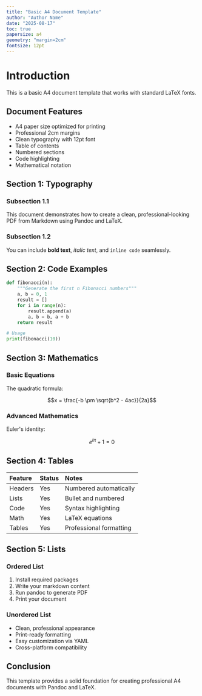```yaml
---
title: "Basic A4 Document Template"
author: "Author Name"
date: "2025-08-17"
toc: true
papersize: a4
geometry: "margin=2cm"
fontsize: 12pt
---
```


# Introduction

This is a basic A4 document template that works with standard LaTeX fonts.

## Document Features

- A4 paper size optimized for printing
- Professional 2cm margins
- Clean typography with 12pt font
- Table of contents
- Numbered sections
- Code highlighting
- Mathematical notation

## Section 1: Typography

### Subsection 1.1

This document demonstrates how to create a clean, professional-looking PDF from Markdown using Pandoc and LaTeX.

### Subsection 1.2

You can include **bold text**, *italic text*, and `inline code` seamlessly.

## Section 2: Code Examples

```python
def fibonacci(n):
    """Generate the first n Fibonacci numbers"""
    a, b = 0, 1
    result = []
    for i in range(n):
        result.append(a)
        a, b = b, a + b
    return result

# Usage
print(fibonacci(10))
```

## Section 3: Mathematics

### Basic Equations

The quadratic formula:

$$x = \frac{-b \pm \sqrt{b^2 - 4ac}}{2a}$$

### Advanced Mathematics

Euler's identity:

$$e^{i\pi} + 1 = 0$$

## Section 4: Tables

| Feature | Status | Notes |
|:--------|:-------|:------|
| Headers | Yes | Numbered automatically |
| Lists | Yes | Bullet and numbered |
| Code | Yes | Syntax highlighting |
| Math | Yes | LaTeX equations |
| Tables | Yes | Professional formatting |

## Section 5: Lists

### Ordered List

1. Install required packages
2. Write your markdown content
3. Run pandoc to generate PDF
4. Print your document

### Unordered List

- Clean, professional appearance
- Print-ready formatting
- Easy customization via YAML
- Cross-platform compatibility

## Conclusion

This template provides a solid foundation for creating professional A4 documents with Pandoc and LaTeX.